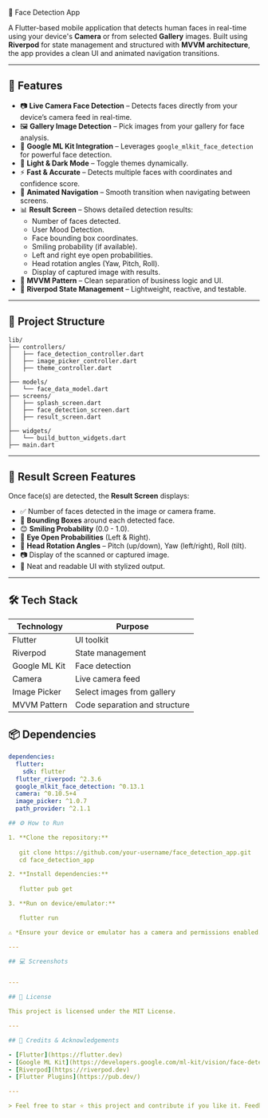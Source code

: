  📱 Face Detection App

A Flutter-based mobile application that detects human faces in real-time using your device's **Camera** or from selected **Gallery** images. Built using **Riverpod** for state management and structured with **MVVM architecture**, the app provides a clean UI and animated navigation transitions.

---

## 🚀 Features

- 📷 **Live Camera Face Detection** – Detects faces directly from your device’s camera feed in real-time.
- 🖼️ **Gallery Image Detection** – Pick images from your gallery for face analysis.
- 🤖 **Google ML Kit Integration** – Leverages `google_mlkit_face_detection` for powerful face detection.
- 🌙 **Light & Dark Mode** – Toggle themes dynamically.
- ⚡ **Fast & Accurate** – Detects multiple faces with coordinates and confidence score.
- 🔄 **Animated Navigation** – Smooth transition when navigating between screens.
- 📊 **Result Screen** – Shows detailed detection results:
  - Number of faces detected.
  - User Mood Detection.
  - Face bounding box coordinates.
  - Smiling probability (if available).
  - Left and right eye open probabilities.
  - Head rotation angles (Yaw, Pitch, Roll).
  - Display of captured image with results.
- 🧠 **MVVM Pattern** – Clean separation of business logic and UI.
- 🔄 **Riverpod State Management** – Lightweight, reactive, and testable.

---

## 📂 Project Structure

```
lib/
├── controllers/
│   ├── face_detection_controller.dart
│   ├── image_picker_controller.dart
│   ├── theme_controller.dart
│   
├── models/
│   └── face_data_model.dart
├── screens/
│   ├── splash_screen.dart
│   ├── face_detection_screen.dart
│   ├── result_screen.dart
│   
├── widgets/
│   └── build_button_widgets.dart
├── main.dart
```

---

## 📸 Result Screen Features

Once face(s) are detected, the **Result Screen** displays:

- ✅ Number of faces detected in the image or camera frame.
- 🔲 **Bounding Boxes** around each detected face.
- 😊 **Smiling Probability** (0.0 - 1.0).
- 👀 **Eye Open Probabilities** (Left & Right).
- 🔁 **Head Rotation Angles** – Pitch (up/down), Yaw (left/right), Roll (tilt).
- 📷 Display of the scanned or captured image.
- 🎯 Neat and readable UI with stylized output.

---

## 🛠️ Tech Stack

| Technology     | Purpose                         |
|----------------|----------------------------------|
| Flutter        | UI toolkit                       |
| Riverpod       | State management                 |
| Google ML Kit  | Face detection                   |
| Camera         | Live camera feed                 |
| Image Picker   | Select images from gallery       |
| MVVM Pattern   | Code separation and structure    |

## 📦 Dependencies

```yaml
dependencies:
  flutter:
    sdk: flutter
  flutter_riverpod: ^2.3.6
  google_mlkit_face_detection: ^0.13.1
  camera: ^0.10.5+4
  image_picker: ^1.0.7
  path_provider: ^2.1.1

## ⚙️ How to Run

1. **Clone the repository:**
   
   git clone https://github.com/your-username/face_detection_app.git
   cd face_detection_app

2. **Install dependencies:**
 
   flutter pub get

3. **Run on device/emulator:**

   flutter run

⚠️ *Ensure your device or emulator has a camera and permissions enabled.*

---

## 💻 Screenshots


---

## 📘 License

This project is licensed under the MIT License.

---

## 🙌 Credits & Acknowledgements

- [Flutter](https://flutter.dev)
- [Google ML Kit](https://developers.google.com/ml-kit/vision/face-detection)
- [Riverpod](https://riverpod.dev)
- [Flutter Plugins](https://pub.dev/)

---

> Feel free to star ⭐ this project and contribute if you like it. Feedback is always welcome!
